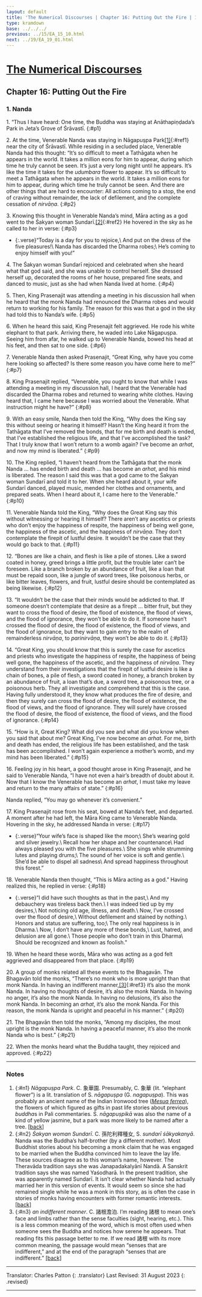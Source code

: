 ```yaml
---
layout: default
title: 'The Numerical Discourses | Chapter 16: Putting Out the Fire | 1. Nanda'
type: kramdown
base: ../../../
previous: ../15/EA_15_10.html
next: ../19/EA_19_01.html
---
```


# [The Numerical Discourses](../index.html)
## Chapter 16: Putting Out the Fire
### 1. Nanda

1\. “Thus I have heard: One time, the Buddha was staying at Anāthapiṇḍada’s Park in Jeta’s Grove of Śrāvastī.
{:#p1}

2\. At the time, Venerable Nanda was staying in Nāgapuṣpa Park[\[1\]](#n1){:#ref1} near the city of Śrāvastī. While residing in a secluded place, Venerable Nanda had this thought: “It’s so difficult to meet a Tathāgata when he appears in the world. It takes a million eons for him to appear, during which time he truly cannot be seen. It’s just a very long night until he appears. It’s like the time it takes for the <em>udumbara</em> flower to appear. It’s so difficult to meet a Tathāgata when he appears in the world. It takes a million eons for him to appear, during which time he truly cannot be seen. And there are other things that are hard to encounter: All actions coming to a stop, the end of craving without remainder, the lack of defilement, and the complete cessation of <em>nirvāṇa</em>.
{:#p2}

3\. Knowing this thought in Venerable Nanda’s mind, Māra acting as a god went to the Śakyan woman Sundarī.[\[2\]](#n2){:#ref2} He hovered in the sky as he called to her in verse:
{:#p3}

* {:.verse}“Today is a day for you to rejoice,\\
And put on the dress of the five pleasures!\\
Nanda has discarded the Dharma robes;\\
He’s coming to enjoy himself with you!”

4\. The Śakyan woman Sundarī rejoiced and celebrated when she heard what that god said, and she was unable to control herself. She dressed herself up, decorated the rooms of her house, prepared fine seats, and danced to music, just as she had when Nanda lived at home.
{:#p4}

5\. Then, King Prasenajit was attending a meeting in his discussion hall when he heard that the monk Nanda had renounced the Dharma robes and would return to working for his family. The reason for this was that a god in the sky had told this to Nanda’s wife.
{:#p5}

6\. When he heard this said, King Presenajit felt aggrieved. He rode his white elephant to that park. Arriving there, he waded into Lake Nāgapuṣpa. Seeing him from afar, he walked up to Venerable Nanda, bowed his head at his feet, and then sat to one side.
{:#p6}

7\. Venerable Nanda then asked Prasenajit, “Great King, why have you come here looking so affected? Is there some reason you have come here to me?”
{:#p7}

8\. King Prasenajit replied, “Venerable, you ought to know that while I was attending a meeting in my discussion hall, I heard that the Venerable had discarded the Dharma robes and returned to wearing white clothes. Having heard that, I came here because I was worried about the Venerable. What instruction might he have?”
{:#p8}

9\. With an easy smile, Nanda then told the King, “Why does the King say this without seeing or hearing it himself? Hasn’t the King heard it from the Tathāgata that I’ve removed the bonds, that for me birth and death is ended, that I’ve established the religious life, and that I’ve accomplished the task? That I truly know that I won’t return to a womb again? I’ve become an <em>arhat</em>, and now my mind is liberated.”
{:#p9}

10\. The King replied, “I haven’t heard from the Tathāgata that the monk Nanda … has ended birth and death … has become an <em>arhat</em>, and his mind is liberated. The reason I said this was that a god came to the Śakyan woman Sundarī and told it to her. When she heard about it, your wife Sundarī danced, played music, mended her clothes and ornaments, and prepared seats. When I heard about it, I came here to the Venerable.”
{:#p10}

11\. Venerable Nanda told the King, “Why does the Great King say this without witnessing or hearing it himself? There aren’t any ascetics or priests who don’t enjoy the happiness of respite, the happiness of being well gone, the happiness of the ascetic, and the happiness of <em>nirvāṇa</em>. They don’t contemplate the firepit of lustful desire. It wouldn’t be the case that they would go back to that.
{:#p11}

12\. “Bones are like a chain, and flesh is like a pile of stones. Like a sword coated in honey, greed brings a little profit, but the trouble later can’t be foreseen. Like a branch broken by an abundance of fruit, like a loan that must be repaid soon, like a jungle of sword trees, like poisonous herbs, or like bitter leaves, flowers, and fruit, lustful desire should be contemplated as being likewise.
{:#p12}

13\. “It wouldn’t be the case that their minds would be addicted to that. If someone doesn’t contemplate that desire as a firepit … bitter fruit, but they want to cross the flood of desire, the flood of existence, the flood of views, and the flood of ignorance, they won’t be able to do it. If someone hasn’t crossed the flood of desire, the flood of existence, the flood of views, and the flood of ignorance, but they want to gain entry to the realm of remainderless <em>nirvāṇa</em>, to <em>parinirvāṇa</em>, they won’t be able to do it.
{:#p13}

14\. “Great King, you should know that this is surely the case for ascetics and priests who investigate the happiness of respite, the happiness of being well gone, the happiness of the ascetic, and the happiness of <em>nirvāṇa</em>. They understand from their investigations that the firepit of lustful desire is like a chain of bones, a pile of flesh, a sword coated in honey, a branch broken by an abundance of fruit, a loan that’s due, a sword tree, a poisonous tree, or a poisonous herb. They all investigate and comprehend that this is the case. Having fully understood it, they know what produces the fire of desire, and then they surely can cross the flood of desire, the flood of existence, the flood of views, and the flood of ignorance. They will surely have crossed the flood of desire, the flood of existence, the flood of views, and the flood of ignorance.
{:#p14}

15\. “How is it, Great King? What did you see and what did you know when you said that about me? Great King, I’ve now become an <em>arhat</em>. For me, birth and death has ended, the religious life has been established, and the task has been accomplished. I won’t again experience a mother’s womb, and my mind has been liberated.”
{:#p15}

16\. Feeling joy in his heart, a good thought arose in King Prasenajit, and he said to Venerable Nanda, “I have not even a hair’s breadth of doubt about it. Now that I know the Venerable has become an <em>arhat</em>, I must take my leave and return to the many affairs of state.”
{:#p16}

Nanda replied, “You may go whenever it’s convenient.”


17\. King Prasenajit rose from his seat, bowed at Nanda’s feet, and departed. A moment after he had left, the Māra King came to Venerable Nanda.  Hovering in the sky, he addressed Nanda in verse:
{:#p17}

* {:.verse}“Your wife’s face is shaped like the moon;\\
She’s wearing gold and silver jewelry.\\
Recall how her shape and her countenance\\
Had always pleased you with the five pleasures.\\
She sings while strumming lutes and playing drums;\\
The sound of her voice is soft and gentle.\\
She’d be able to dispel all sadness\\
And spread happiness throughout this forest.”

18\. Venerable Nanda then thought, “This is Māra acting as a god.” Having realized this, he replied in verse:
{:#p18}

* {:.verse}“I did have such thoughts as that in the past,\\
And my debauchery was tireless back then.\\
I was indeed tied up by my desires,\\
Not noticing old age, illness, and death.\\
Now, I’ve crossed over the flood of desire,\\
Without defilement and stained by nothing.\\
Honors and status are suffering, too;\\
The only real happiness is in Dharma.\\
Now, I don’t have any more of these bonds,\\
Lust, hatred, and delusion are all gone.\\
Those people who don’t train in this Dharma\\
Should be recognized and known as foolish.”

19\. When he heard these words, Māra who was acting as a god felt aggrieved and disappeared from that place.
{:#p19}

20\. A group of monks related all these events to the Bhagavān. The Bhagavān told the monks, “There’s no monk who is more upright than that monk Nanda. In having an indifferent manner,[\[3\]](#n3){:#ref3} it’s also the monk Nanda. In having no thoughts of desire, it’s also the monk Nanda. In having no anger, it’s also the monk Nanda. In having no delusions, it’s also the monk Nanda. In becoming an <em>arhat</em>, it’s also the monk Nanda. For this reason, the monk Nanda is upright and peaceful in his manner.”
{:#p20}

21\. The Bhagavān then told the monks, “Among my disciples, the most upright is the monk Nanda. In having a peaceful manner, it’s also the monk Nanda who is best.”
{:#p21}

22\. When the monks heard what the Buddha taught, they rejoiced and approved.
{:#p22}

---

### Notes

1. {:#n1} <em>Nāgapuṣpa Park</em>. C. 象華園. Presumably, C. 象華 (lit. “elephant flower”) is a lit. translation of S. <em>nāgapuṣpa</em> (G. <em>nagapuṣpa</em>). This was probably an ancient name of the Indian Ironwood tree (<a href="https://en.wikipedia.org/wiki/Mesua_ferrea" target="_blank"><em>Mesua ferrea</em></a>), the flowers of which figured as gifts in past life stories about previous <em>buddha</em>s in Pali commentaries. S. <em>nāgapuṣpikā</em> was also the name of a kind of yellow jasmine, but a park was more likely to be named after a tree. [\[back\]](#ref1)
2. {:#n2} <em>Śakyan woman Sundarī</em>. C. 孫陀利釋種女, S. <em>sundarī śākyakanyā</em>. Nanda was the Buddha’s half-brother (by a different mother). Most Buddhist stories about his becoming a monk claim that he was engaged to be married when the Buddha convinced him to leave the lay life. These sources disagree as to this woman’s name, however. The Theravāda tradition says she was Janapadakalyānī Nandā. A Sanskrit tradition says she was named Yaśodharā. In the present tradition, she was apparently named Sundarī. It isn’t clear whether Nanda had actually married her in this version of events. It would seem so since she had remained single while he was a monk in this story, as is often the case in stories of monks having encounters with former romantic interests. [\[back\]](#ref2)
3. {:#n3} <em>an indifferent manner</em>. C. 諸根澹泊. I’m reading 諸根 to mean one’s face and limbs rather than the sense faculties (sight, hearing, etc.). This is a less common meaning of the word, which is most often used when someone sees the Buddha and notices how serene he appears. That reading fits this passage better to me. If we read 諸根 with its more common meaning, the passage would mean “senses that are indifferent,” and at the end of the paragraph “senses that are indifferent.” [\[back\]](#ref3)

---

Translator: Charles Patton
{: .translator}
Last Revised: 31 August 2023
{: .revised}

---
